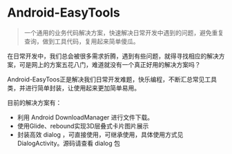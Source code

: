 # Android-EasyTools

> 一个通用的业务代码解决方案，快速解决日常开发中遇到的问题，避免重复查询，做到工具代码，复用起来简单傻瓜。

在日常开发中，我们总会被很多需求折腾，遇到有些问题，就得寻找相应的解决方案，可是网上的方案五花八门，难道就没有一个真正好用的解决方案吗？

Android-EasyToos正是解决我们日常开发难题，快乐编程，不断汇总常见工具类，并进行简单封装，让使用起来更加简单易用。





目前的解决方案有：

- 利用 Android DownloadManager 进行文件下载。
- 使用Glide、rebound实现3D层叠式卡片图片展示
- 封装高效 dialog ，可直接使用，可继承使用，具体使用方式见 DialogActivity。源码请查看 dialog 包